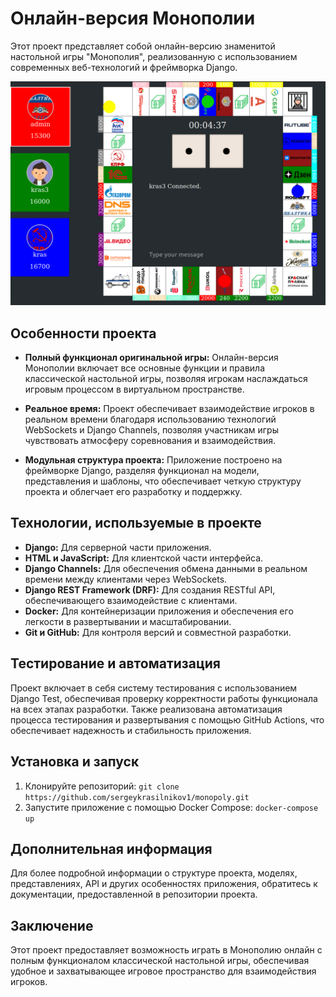 # Онлайн-версия Монополии

Этот проект представляет собой онлайн-версию знаменитой настольной игры "Монополия", реализованную с использованием современных веб-технологий и фреймворка Django.

![Скриншот Монополии](https://github.com/sergeykrasilnikov1/monopoly/blob/master/source-images/screen.png)
## Особенности проекта

- **Полный функционал оригинальной игры:** Онлайн-версия Монополии включает все основные функции и правила классической настольной игры, позволяя игрокам наслаждаться игровым процессом в виртуальном пространстве.

- **Реальное время:** Проект обеспечивает взаимодействие игроков в реальном времени благодаря использованию технологий WebSockets и Django Channels, позволяя участникам игры чувствовать атмосферу соревнования и взаимодействия.

- **Модульная структура проекта:** Приложение построено на фреймворке Django, разделяя функционал на модели, представления и шаблоны, что обеспечивает четкую структуру проекта и облегчает его разработку и поддержку.

## Технологии, используемые в проекте

- **Django:** Для серверной части приложения.
- **HTML и JavaScript:** Для клиентской части интерфейса.
- **Django Channels:** Для обеспечения обмена данными в реальном времени между клиентами через WebSockets.
- **Django REST Framework (DRF):** Для создания RESTful API, обеспечивающего взаимодействие с клиентами.
- **Docker:** Для контейнеризации приложения и обеспечения его легкости в развертывании и масштабировании.
- **Git и GitHub:** Для контроля версий и совместной разработки.

## Тестирование и автоматизация

Проект включает в себя систему тестирования с использованием Django Test, обеспечивая проверку корректности работы функционала на всех этапах разработки. Также реализована автоматизация процесса тестирования и развертывания с помощью GitHub Actions, что обеспечивает надежность и стабильность приложения.

## Установка и запуск

1. Клонируйте репозиторий: `git clone https://github.com/sergeykrasilnikov1/monopoly.git`
2. Запустите приложение с помощью Docker Compose: `docker-compose up`

## Дополнительная информация

Для более подробной информации о структуре проекта, моделях, представлениях, API и других особенностях приложения, обратитесь к документации, предоставленной в репозитории проекта.

## Заключение

Этот проект предоставляет возможность играть в Монополию онлайн с полным функционалом классической настольной игры, обеспечивая удобное и захватывающее игровое пространство для взаимодействия игроков.
